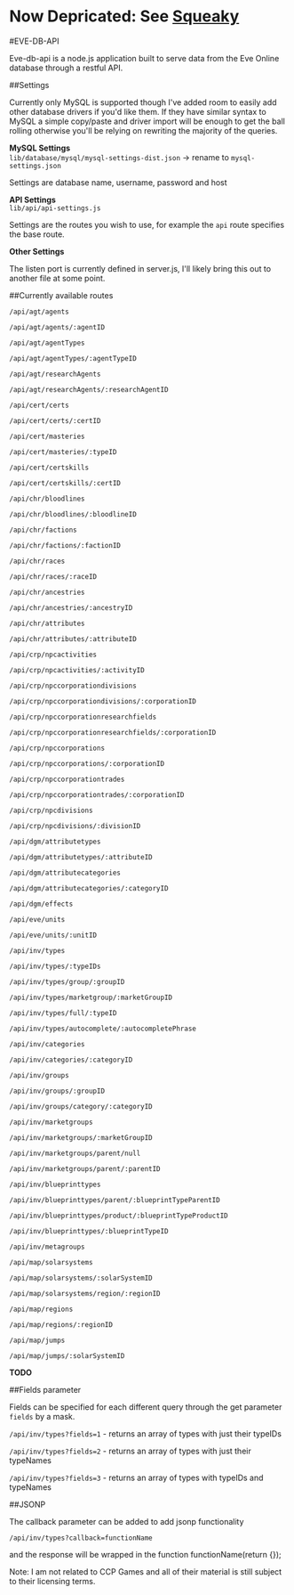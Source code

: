 # Now Depricated: See [Squeaky](https://github.com/SamStonehouse/Squeaky)

#EVE-DB-API

Eve-db-api is a node.js application built to serve data from the Eve Online database through a
restful API.

##Settings

Currently only MySQL is supported though I've added room to easily add other database drivers
if you'd like them. If they have similar syntax to MySQL a simple copy/paste and driver import
will be enough to get the ball rolling otherwise you'll be relying on rewriting the majority of the queries.

__MySQL Settings__  
`lib/database/mysql/mysql-settings-dist.json` -> rename to `mysql-settings.json`

Settings are database name, username, password and host


__API Settings__  
`lib/api/api-settings.js`

Settings are the routes you wish to use, for example the `api` route specifies the base route.

__Other Settings__  

The listen port is currently defined in server.js, I'll likely bring this out to another file at some point.

##Currently available routes


`/api/agt/agents`

`/api/agt/agents/:agentID`

`/api/agt/agentTypes`

`/api/agt/agentTypes/:agentTypeID`

`/api/agt/researchAgents`

`/api/agt/researchAgents/:researchAgentID`

`/api/cert/certs`

`/api/cert/certs/:certID`

`/api/cert/masteries`

`/api/cert/masteries/:typeID`

`/api/cert/certskills`

`/api/cert/certskills/:certID`

`/api/chr/bloodlines`

`/api/chr/bloodlines/:bloodlineID`

`/api/chr/factions`

`/api/chr/factions/:factionID`

`/api/chr/races`

`/api/chr/races/:raceID`

`/api/chr/ancestries`

`/api/chr/ancestries/:ancestryID`

`/api/chr/attributes`

`/api/chr/attributes/:attributeID`

`/api/crp/npcactivities`

`/api/crp/npcactivities/:activityID`

`/api/crp/npccorporationdivisions`

`/api/crp/npccorporationdivisions/:corporationID`

`/api/crp/npccorporationresearchfields`

`/api/crp/npccorporationresearchfields/:corporationID`

`/api/crp/npccorporations`

`/api/crp/npccorporations/:corporationID`

`/api/crp/npccorporationtrades`

`/api/crp/npccorporationtrades/:corporationID`

`/api/crp/npcdivisions`

`/api/crp/npcdivisions/:divisionID`

`/api/dgm/attributetypes`

`/api/dgm/attributetypes/:attributeID`

`/api/dgm/attributecategories`

`/api/dgm/attributecategories/:categoryID`

`/api/dgm/effects`

`/api/eve/units`

`/api/eve/units/:unitID`

`/api/inv/types`

`/api/inv/types/:typeIDs`

`/api/inv/types/group/:groupID`

`/api/inv/types/marketgroup/:marketGroupID`

`/api/inv/types/full/:typeID`

`/api/inv/types/autocomplete/:autocompletePhrase`

`/api/inv/categories`

`/api/inv/categories/:categoryID`

`/api/inv/groups`

`/api/inv/groups/:groupID`

`/api/inv/groups/category/:categoryID`

`/api/inv/marketgroups`

`/api/inv/marketgroups/:marketGroupID`

`/api/inv/marketgroups/parent/null`

`/api/inv/marketgroups/parent/:parentID`

`/api/inv/blueprinttypes`

`/api/inv/blueprinttypes/parent/:blueprintTypeParentID`

`/api/inv/blueprinttypes/product/:blueprintTypeProductID`

`/api/inv/blueprinttypes/:blueprintTypeID`

`/api/inv/metagroups`

`/api/map/solarsystems`

`/api/map/solarsystems/:solarSystemID`

`/api/map/solarsystems/region/:regionID`

`/api/map/regions`

`/api/map/regions/:regionID`

`/api/map/jumps`

`/api/map/jumps/:solarSystemID`


__TODO__


##Fields parameter

Fields can be specified for each different query through the get parameter `fields` by a mask.

`/api/inv/types?fields=1` - returns an array of types with just their typeIDs

`/api/inv/types?fields=2` - returns an array of types with just their typeNames

`/api/inv/types?fields=3` - returns an array of types with typeIDs and typeNames

##JSONP

The callback parameter can be added to add jsonp functionality

`/api/inv/types?callback=functionName`

and the response will be wrapped in the function functionName(return {});

Note: I am not related to CCP Games and all of their material is still subject to their licensing terms.
